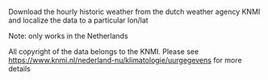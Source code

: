 Download the hourly historic weather from the dutch weather agency KNMI and localize the data to a particular lon/lat
   
Note: only works in the Netherlands
   
All copyright of the data belongs to the KNMI. 
Please see https://www.knmi.nl/nederland-nu/klimatologie/uurgegevens for more details
